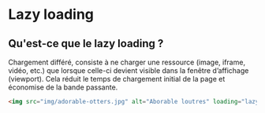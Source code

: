 # Lazy loading

## Qu'est-ce que le lazy loading ?

Chargement différé, consiste à ne charger une ressource (image, iframe, vidéo, etc.) que lorsque celle-ci devient visible dans la fenêtre d’affichage (viewport). Cela réduit le temps de chargement initial de la page et économise de la bande passante.

```html
<img src="img/adorable-otters.jpg" alt="Aborable loutres" loading="lazy" width="600" height="400" />
```

<!-- .element: class="fragment" data-fragment-index="1"-->
